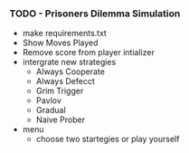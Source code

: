 ### TODO - Prisoners Dilemma Simulation 

- make requirements.txt
- Show Moves Played 
- Remove score from player intializer
- intergrate new strategies 
    - Always Cooperate
    - Always Defecct
    - Grim Trigger
    - Pavlov 
    - Gradual
    - Naive Prober 
- menu 
    - choose two startegies or play yourself

